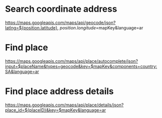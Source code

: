 # Search coordinate address
https://maps.googleapis.com/maps/api/geocode/json?latlng=${position.latitude}, ${position.longitude}=$mapKey&language=ar

# Find place
https://maps.googleapis.com/maps/api/place/autocomplete/json?input=$placeName&types=geocode&key=$mapKey&components=country:SA&language=ar

# Find place address details
https://maps.googleapis.com/maps/api/place/details/json?place_id=${placeID}&key=$mapKey&language=ar

